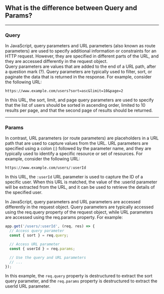 ## What is the difference between Query and Params? ##
***
### Query ###
In JavaScript, query parameters and URL parameters (also known as route parameters) are used to specify additional information or constraints for an HTTP request. However, they are specified in different parts of the URL, and they are accessed differently in the request object.  
Query parameters are values that are added to the end of a URL path, after a question mark (?). Query parameters are typically used to filter, sort, or paginate the data that is returned in the response. For example, consider the following URL:  
```
https://www.example.com/users?sort=asc&limit=10&page=2
```
In this URL, the sort, limit, and page query parameters are used to specify that the list of users should be sorted in ascending order, limited to 10 results per page, and that the second page of results should be returned.
***
### Params ###
In contrast, URL parameters (or route parameters) are placeholders in a URL path that are used to capture values from the URL. URL parameters are specified using a colon (:) followed by the parameter name, and they are typically used to identify a specific resource or set of resources. For example, consider the following URL:
```
https://www.example.com/users/:userId
```
In this URL, the `:userId` URL parameter is used to capture the ID of a specific user. When this URL is matched, the value of the :userId parameter will be extracted from the URL, and it can be used to retrieve the details of the specified user.  

In JavaScript, query parameters and URL parameters are accessed differently in the request object. Query parameters are typically accessed using the req.query property of the request object, while URL parameters are accessed using the req.params property. For example:
```javascript
app.get('/users/:userId', (req, res) => {
  // Access query parameter
  const { sort } = req.query;

  // Access URL parameter
  const { userId } = req.params;

  // Use the query and URL parameters
  // ...
});
```
In this example, the `req.query` property is destructured to extract the sort query parameter, and the `req.params` property is destructured to extract the userId URL parameter.
